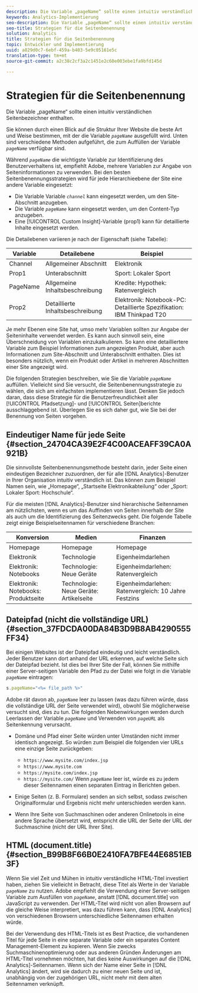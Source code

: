 ```yaml
---
description: Die Variable „pageName“ sollte einen intuitiv verständlichen Seitenbezeichner enthalten.
keywords: Analytics-Implementierung
seo-description: Die Variable „pageName“ sollte einen intuitiv verständlichen Seitenbezeichner enthalten.
seo-title: Strategien für die Seitenbenennung
solution: Analytics
title: Strategien für die Seitenbenennung
topic: Entwickler und Implementierung
uuid: a829d0c7-6ebf-459a-b403-5e9c05161e5c
translation-type: tm+mt
source-git-commit: a2c38c2cf3a2c1451e2c60e003ebe1fa9bfd145d

---
```



# Strategien für die Seitenbenennung

Die Variable „pageName“ sollte einen intuitiv verständlichen Seitenbezeichner enthalten.

Sie können durch einen Blick auf die Struktur Ihrer Website die beste Art und Weise bestimmen, mit der die Variable *`pageName`* ausgefüllt wird. Unten sind verschiedene Methoden aufgeführt, die zum Auffüllen der Variable *`pageName`* verfügbar sind.

Während *`pageName`* die wichtigste Variable zur Identifizierung des Benutzerverhaltens ist, empfiehlt Adobe, mehrere Variablen zur Angabe von Seiteninformationen zu verwenden. Bei den besten Seitenbenennungsstrategien wird für jede Hierarchieebene der Site eine andere Variable eingesetzt:

* Die Variable Variable *`channel`* kann eingesetzt werden, um den Site-Abschnitt anzugeben.
* Die Variable *`pageName`* kann eingesetzt werden, um den Content-Typ anzugeben.
* Eine [!UICONTROL Custom Insight]-Variable (prop1) kann für detaillierte Inhalte eingesetzt werden.

Die Detailebenen variieren je nach der Eigenschaft (siehe Tabelle):

| Variable | Detailebene | Beispiel |
|---|---|---|
| Channel | Allgemeiner Abschnitt | Elektronik |
| Prop1 | Unterabschnitt | Sport: Lokaler Sport |
| PageName | Allgemeine Inhaltsbeschreibung | Kredite: Hypothek: Ratenvergleich |
| Prop2 | Detaillierte Inhaltsbeschreibung | Elektronik: Notebook-PC: Detaillierte Spezifikation: IBM Thinkpad T20 |

Je mehr Ebenen eine Site hat, umso mehr Variablen sollten zur Angabe der Seiteninhalte verwendet werden. Es kann auch sinnvoll sein, eine Überschneidung von Variablen einzukalkulieren. So kann eine detailliertere Variable zum Beispiel Informationen zum angezeigten Produkt, aber auch Informationen zum Site-Abschnitt und Unterabschnitt enthalten. Dies ist besonders nützlich, wenn ein Produkt oder Artikel in mehreren Abschnitten einer Site angezeigt wird.

Die folgenden Strategien beschreiben, wie Sie die Variable *`pageName`* auffüllen. Vielleicht sind Sie versucht, die Seitenbenennungsstrategie zu wählen, die sich am einfachsten implementieren lässt. Denken Sie jedoch daran, dass diese Strategie für die Benutzerfreundlichkeit aller [!UICONTROL Pfadsetzung]- und [!UICONTROL Seiten]berichte ausschlaggebend ist. Überlegen Sie es sich daher gut, wie Sie bei der Benennung von Seiten vorgehen.

## Eindeutiger Name für jede Seite {#section_24704CA39E2F4C00ACEAFF39CA0A921B}

Die sinnvollste Seitenbenennungsmethode besteht darin, jeder Seite einen eindeutigen Bezeichner zuzuordnen, der für alle [!DNL Analytics]-Benutzer in Ihrer Organisation intuitiv verständlich ist. Das können zum Beispiel Namen sein, wie „Homepage“, „Startseite Elektronikabteilung“ oder „Sport: Lokaler Sport: Hochschule“.

Für die meisten [!DNL Analytics]-Benutzer sind hierarchische Seitennamen am nützlichsten, wenn es um das Auffinden von Seiten innerhalb der Site als auch um die Identifizierung des Seitenzwecks geht. Die folgende Tabelle zeigt einige Beispielseitennamen für verschiedene Branchen:

| Konversion | Medien | Finanzen |
|---|---|---|
| Homepage | Homepage | Homepage |
| Elektronik | Technologie | Eigenheimdarlehen |
| Elektronik: Notebooks | Technologie: Neue Geräte | Eigenheimdarlehen: Ratenvergleich |
| Elektronik: Notebooks: Produktseite | Technologie: Neue Geräte: Artikelseite | Eigenheimdarlehen: Ratenvergleich: 10 Jahre Festzins |

## Dateipfad (nicht die vollständige URL) {#section_37FDCDA00DA84B3D9B8AB4290555FF34}

Bei einigen Websites ist der Dateipfad eindeutig und leicht verständlich. Jeder Benutzer kann dort anhand der URL erkennen, auf welche Seite sich der Dateipfad bezieht. Ist dies bei Ihrer Site der Fall, können Sie mithilfe einer Server-seitigen Variable den Pfad zu der Datei wie folgt in die Variable *`pageName`* eintragen:

```js
s.pageName="<%= file_path %>"
```

Adobe rät davon ab, *`pageName`* leer zu lassen (was dazu führen würde, dass die vollständige URL der Seite verwendet wird), obwohl Sie möglicherweise versucht sind, dies zu tun. Die folgenden Nebenwirkungen werden durch Leerlassen der Variable *`pageName`* und Verwenden von *`pageURL`* als Seitenkennung verursacht.

* Domäne und Pfad einer Seite würden unter Umständen nicht immer identisch angezeigt. So würden zum Beispiel die folgenden vier URLs eine einzige Seite zurückgeben:

   * `https://www.mysite.com/index.jsp`
   * `https://www.mysite.com`
   * `https://mysite.com/index.jsp`
   * `https://mysite.com/`
   Wenn *`pageName`* leer ist, würde es zu jedem dieser Seitennamen einen separaten Eintrag in Berichten geben.

* Einige Seiten (z. B. Formulare) senden an sich selbst, sodass zwischen Originalformular und Ergebnis nicht mehr unterschieden werden kann.
* Wenn Ihre Seite von Suchmaschinen oder anderen Onlinetools in eine andere Sprache übersetzt wird, entspricht die URL der Seite der URL der Suchmaschine (nicht der URL Ihrer Site).

## HTML (document.title) {#section_B99B8F66B0E2410FA7BFE44E6851EB3F}

Wenn Sie viel Zeit und Mühen in intuitiv verständliche HTML-Titel investiert haben, ziehen Sie vielleicht in Betracht, diese Titel als Werte in der Variable *`pageName`* zu nutzen. Adobe empfiehlt die Verwendung einer Server-seitigen Variable zum Ausfüllen von *`pageName`*, anstatt [!DNL document.title] von JavaScript zu verwenden. Der HTML-Titel wird nicht von allen Browsern auf die gleiche Weise interpretiert, was dazu führen kann, dass [!DNL Analytics] von verschiedenen Browsern unterschiedliche Seitennamen erhalten würde.

Bei der Verwendung des HTML-Titels ist es Best Practice, die vorhandenen Titel für jede Seite in eine separate Variable oder ein separates Content Management-Element zu kopieren. Wenn Sie zwecks Suchmaschinenoptimierung oder aus anderen Gründen Änderungen am HTML-Titel vornehmen möchten, hat dies keine Auswirkungen auf die [!DNL Analytics]-Seitennamen. Wenn sich der Name einer Seite in [!DNL Analytics] ändert, wird sie dadurch zu einer neuen Seite und ist, unabhängig von der zugehörigen URL, nicht mehr mit dem alten Seitennamen verknüpft.

